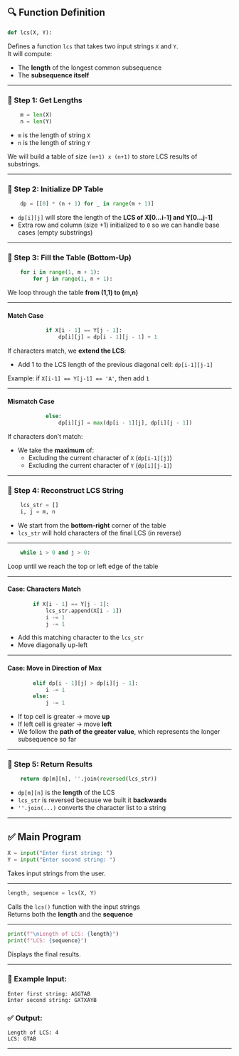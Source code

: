
## 🔍 Function Definition

```python
def lcs(X, Y):
```

Defines a function `lcs` that takes two input strings `X` and `Y`.  
It will compute:

- The **length** of the longest common subsequence
- The **subsequence itself**

---

### 🔹 Step 1: Get Lengths

```python
    m = len(X)
    n = len(Y)
```

- `m` is the length of string `X`
- `n` is the length of string `Y`

We will build a table of size `(m+1) x (n+1)` to store LCS results of substrings.

---

### 🔹 Step 2: Initialize DP Table

```python
    dp = [[0] * (n + 1) for _ in range(m + 1)]
```

- `dp[i][j]` will store the length of the **LCS of X[0…i-1] and Y[0…j-1]**
- Extra row and column (size +1) initialized to `0` so we can handle base cases (empty substrings)

---

### 🔹 Step 3: Fill the Table (Bottom-Up)

```python
    for i in range(1, m + 1):
        for j in range(1, n + 1):
```

We loop through the table **from (1,1) to (m,n)**

---

#### Match Case

```python
            if X[i - 1] == Y[j - 1]:
                dp[i][j] = dp[i - 1][j - 1] + 1
```

If characters match, we **extend the LCS**:

- Add 1 to the LCS length of the previous diagonal cell: `dp[i-1][j-1]`

Example: if `X[i-1] == Y[j-1] == 'A'`, then add `1`

---

#### Mismatch Case

```python
            else:
                dp[i][j] = max(dp[i - 1][j], dp[i][j - 1])
```

If characters don’t match:

- We take the **maximum** of:
  - Excluding the current character of `X` (`dp[i-1][j]`)
  - Excluding the current character of `Y` (`dp[i][j-1]`)

---

### 🔹 Step 4: Reconstruct LCS String

```python
    lcs_str = []
    i, j = m, n
```

- We start from the **bottom-right** corner of the table
- `lcs_str` will hold characters of the final LCS (in reverse)

---

```python
    while i > 0 and j > 0:
```

Loop until we reach the top or left edge of the table

---

#### Case: Characters Match

```python
        if X[i - 1] == Y[j - 1]:
            lcs_str.append(X[i - 1])
            i -= 1
            j -= 1
```

- Add this matching character to the `lcs_str`
- Move diagonally up-left

---

#### Case: Move in Direction of Max

```python
        elif dp[i - 1][j] > dp[i][j - 1]:
            i -= 1
        else:
            j -= 1
```

- If top cell is greater → move **up**
- If left cell is greater → move **left**
- We follow the **path of the greater value**, which represents the longer subsequence so far

---

### 🔹 Step 5: Return Results

```python
    return dp[m][n], ''.join(reversed(lcs_str))
```

- `dp[m][n]` is the **length** of the LCS
- `lcs_str` is reversed because we built it **backwards**
- `''.join(...)` converts the character list to a string

---

## ✅ Main Program

```python
X = input("Enter first string: ")
Y = input("Enter second string: ")
```

Takes input strings from the user.

---

```python
length, sequence = lcs(X, Y)
```

Calls the `lcs()` function with the input strings  
Returns both the **length** and the **sequence**

---

```python
print(f"\nLength of LCS: {length}")
print(f"LCS: {sequence}")
```

Displays the final results.

---

### 🧾 Example Input:

```
Enter first string: AGGTAB
Enter second string: GXTXAYB
```

### ✅ Output:

```
Length of LCS: 4
LCS: GTAB
```

---
